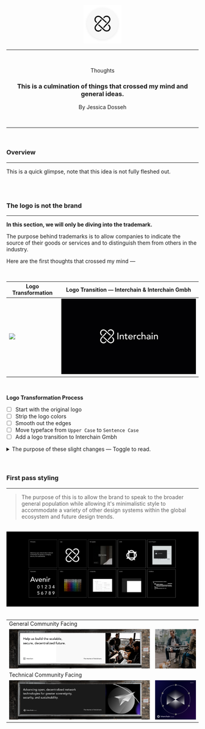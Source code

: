 <div align="center">
  <img src="./assets/Interchain-icon.png" width="100" height="100" />
  
  <hr/>
  
  <br/>
  <p> Thoughts </p>
  <h3> This is a culmination of things that crossed my mind and general ideas.  </h3>
  <p> By Jessica Dosseh </p>
  <br/>
</div>

<hr/>

<br/>


### Overview

---

This is a quick glimpse, note that this idea is not fully fleshed out. 

<br/>
<br/>

### The logo is not the brand

---

**In this section, we will only be diving into the trademark.**

The purpose behind trademarks is to allow companies to indicate the source of their goods or services and to distinguish them from others in the industry.

Here are the first thoughts that crossed my mind —


<br/>


| Logo Transformation                                        | Logo Transition — Interchain & Interchain Gmbh         |
| ---------------------------------------------------------- | ------------------------------------------------------ |
| <img src="./assets/Logo_Transformation.gif" width="500" /> | <img src="./assets/Logo_Transition.gif" width="700" /> |


<br/>


**Logo Transformation Process**

- [ ] Start with the original logo
- [ ] Strip the logo colors
- [ ] Smooth out the edges
- [ ] Move typeface from `Upper Case` to `Sentence Case`
- [ ] Add a logo transition to Interchain Gmbh

<details>
  <summary> The purpose of these slight changes — Toggle to read. </summary>
  <br/>
  
  <h6> I don't think there is anything wrong with the original logo, but I think it could be a bit more refined. </h6>

  <br/>

  <h6> Strip the logo colors </h6>
  <p></p>

  <br/>

  <h6> Smooth out the edges</h6>
  <p></p>

  <br/>

  <h6> Move typeface from `Upper case` to `Sentence case`  </h6>
  <p></p>

  <br/>

  <h6> Add a logo transition to Interchain Gmbh </h6>
  <p></p>

</details>

<br/>
<br/>

### First pass styling

---

> The purpose of this is to allow the brand to speak to the broader general population while allowing it's minimalistic style to accommodate a variety of other design systems within the global ecosystem and future design trends.


<br/>


<div align="center">
  <img src="./assets/General_Styling.png" alt="General Styling"/>
</div>

<br/>


|                                                                   |                                                                     |
| ----------------------------------------------------------------- | ------------------------------------------------------------------- |
| General Community Facing                                          |                                                                     |
| <img src="./assets/General_Community_Facing.png" width="900" />   | <img src="./assets/General_Community_Facing_B.png" width="300" />   |
| Technical Community Facing                                        |                                                                     |
| <img src="./assets/Technical_Community_Facing.png" width="900" /> | <img src="./assets/Technical_Community_Facing_B.png" width="300" /> |

<br/>
<br/>

